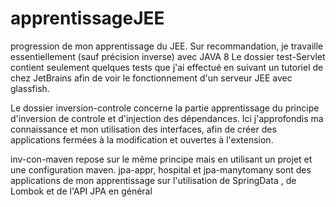 # apprentissageJEE
progression de mon apprentissage du JEE. Sur recommandation, je travaille essentiellement (sauf précision inverse) avec JAVA 8
Le dossier test-Servlet contient seulement quelques tests que j'ai effectué en suivant un tutoriel de chez JetBrains afin de voir le fonctionnement d'un serveur JEE avec glassfish.

Le dossier inversion-controle concerne la partie apprentissage du principe d'inversion de controle et d'injection des dépendances. Ici j'approfondis ma connaissance et mon utilisation des interfaces, afin de créer des applications fermées à la modification et ouvertes à l'extension.

inv-con-maven repose sur le même principe mais en utilisant un projet et une configuration maven.
jpa-appr, hospital et jpa-manytomany sont des applications de mon apprentissage sur l'utilisation de SpringData , de Lombok et de l'API JPA en général
